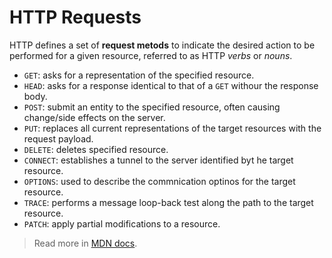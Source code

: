# HTTP Requests

HTTP defines a set of __request metods__ to indicate the desired action to be performed for a given resource, referred to as HTTP _verbs_ or _nouns_.

* `GET`: asks for a representation of the specified resource.
* `HEAD`: asks for a response identical to that of a `GET` withour the response body.
* `POST`: submit an entity to the specified resource, often causing change/side effects on the server.
* `PUT`: replaces all current representations of the target resources with the request payload.
* `DELETE`: deletes specified resource.
* `CONNECT`: establishes a tunnel to the server identified byt he target resource.
* `OPTIONS`: used to describe the commnication optinos for the target resource.
* `TRACE`: performs a message loop-back test along the path to the target resource.
* `PATCH`: apply partial modifications to a resource.

> Read more in [MDN docs](https://developer.mozilla.org/en-US/docs/Web/HTTP/Headers).
